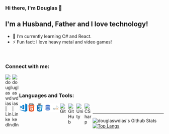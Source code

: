 ### Hi there, I'm Douglas 👋

## I'm a Husband, Father and I love technology!
- 🌱 I’m currently learning C# and React.
- ⚡ Fun fact: I love heavy metal and video games!

<br />

### Connect with me:

[<img align="left" alt="douglaswdias | LinkedIn" width="22px" src="https://cdn.jsdelivr.net/npm/simple-icons@v3/icons/linkedin.svg" />][linkedin]
[<img align="left" alt="douglaswdias | LinkedIn" width="22px" src="https://s2.glbimg.com/gwzrE_0Cxl5mL4VyOzXmnneTAR0=/0x0:694x392/695x393/s.glbimg.com/po/tt2/f/original/2015/04/28/microsoft-outlook-com.jpg" />][email]

<br />
<br />

### Languages and Tools:

<img align="left" alt="Visual Studio Code" width="26px" src="https://raw.githubusercontent.com/github/explore/80688e429a7d4ef2fca1e82350fe8e3517d3494d/topics/visual-studio-code/visual-studio-code.png" />
<img align="left" alt="HTML5" width="26px" src="https://raw.githubusercontent.com/github/explore/80688e429a7d4ef2fca1e82350fe8e3517d3494d/topics/html/html.png" />
<img align="left" alt="CSS3" width="26px" src="https://raw.githubusercontent.com/github/explore/80688e429a7d4ef2fca1e82350fe8e3517d3494d/topics/css/css.png" />
<img align="left" alt="SQL" width="26px" src="https://raw.githubusercontent.com/github/explore/80688e429a7d4ef2fca1e82350fe8e3517d3494d/topics/sql/sql.png" />
<img align="left" alt="MySQL" width="26px" src="https://raw.githubusercontent.com/github/explore/80688e429a7d4ef2fca1e82350fe8e3517d3494d/topics/mysql/mysql.png" />
<img align="left" alt="Git" width="26px" src="https://cdn4.iconfinder.com/data/icons/free-social-media-icons-1/200/1469470492_Git-512.png" />
<img align="left" alt="GitHub" width="26px" src="https://cdn1.iconfinder.com/data/icons/social-media-and-logos-8/32/social_media_online_logo_github-512.png" />
<img align="left" alt="Unity" width="26px" src="https://cdn4.iconfinder.com/data/icons/various-icons-2/476/Unity.png" />
<img align="left" alt="CSharp" width="26px" src="https://cdn2.iconfinder.com/data/icons/coding-files-extensions/512/coding-file-extension-csharp-512.png" />

<!-- <img align="left" alt="React" width="26px" src="https://raw.githubusercontent.com/github/explore/80688e429a7d4ef2fca1e82350fe8e3517d3494d/topics/react/react.png" /> -->
<!-- <img align="left" alt="Node.js" width="26px" src="https://raw.githubusercontent.com/github/explore/80688e429a7d4ef2fca1e82350fe8e3517d3494d/topics/nodejs/nodejs.png" /> -->
<!-- <img align="left" alt="JavaScript" width="26px" src="https://raw.githubusercontent.com/github/explore/80688e429a7d4ef2fca1e82350fe8e3517d3494d/topics/javascript/javascript.png" /> -->
<br />

<!-- --- -->

<!-- ### 📺 YouTube Channel -->
<!-- YOUTUBE:START -->
<!-- (https://www.youtube.com/channel/UCE3IyVnsEsMcPh96tWVXUow?view_as=subscriber) -->
<!-- YOUTUBE:END -->


---

<img align="left" alt="douglaswdias's Github Stats" src="https://github-readme-stats.vercel.app/api?username=douglaswdias&show_icons=true&theme=radical" />


[![Top Langs](https://github-readme-stats.vercel.app/api/top-langs/?username=douglaswdias&theme=radical)](https://github.com/douglaswdias)


[linkedin]: https://www.linkedin.com/in/douglas-dias-83031b29/
[email]: mailto:douglas.wdias@hotmail.com


<!-- https://github.com/anuraghazra/github-readme-stats#customization-->
